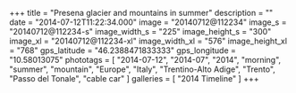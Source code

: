 +++
title = "Presena glacier and mountains in summer"
description = ""
date = "2014-07-12T11:22:34.000"
image = "20140712@112234"
image_s = "20140712@112234-s"
image_width_s = "225"
image_height_s = "300"
image_xl = "20140712@112234-xl"
image_width_xl = "576"
image_height_xl = "768"
gps_latitude = "46.2388471833333"
gps_longitude = "10.58013075"
phototags = [ "2014-07-12", "2014-07", "2014", "morning", "summer", "mountain", "Europe", "Italy", "Trentino-Alto Adige", "Trento", "Passo del Tonale", "cable car" ]
galleries = [ "2014 Timeline" ]
+++
